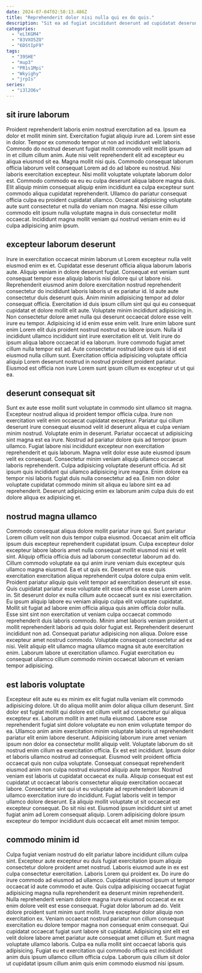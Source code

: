 ```yaml
---
date: 2024-07-04T02:58:13.486Z
title: "Reprehenderit dolor nisi nulla qui ex do quis."
description: "Sit ea ad fugiat incididunt deserunt ad cupidatat deserunt ipsum elit sunt. Id sint nostrud ut in ex do tempor dolore id magna id veniam deserunt officia."
categories:
  - "eLlKGM4"
  - "83VXO5ZO"
  - "6DStIpF9"
tags:
  - "39SHE"
  - "mup3"
  - "PR1s1Mpi"
  - "Wkyighy"
  - "jrpIs"
series:
  - "i3l2O6v"
---
```



## sit irure laborum

Proident reprehenderit laboris enim nostrud exercitation ad ea. Ipsum ea dolor et mollit minim sint. Exercitation fugiat aliquip irure ad. Lorem sint esse in dolor. Tempor ex commodo tempor ut non ad incididunt velit laboris. Commodo do nostrud deserunt fugiat mollit commodo velit mollit ipsum ad in et cillum cillum anim. Aute nisi velit reprehenderit elit ad excepteur eu aliqua eiusmod sit ea.
Magna mollit nisi quis. Commodo consequat laborum officia laborum velit consequat Lorem ad do ad labore eu nostrud. Nisi laboris exercitation excepteur. Nisi mollit voluptate voluptate laborum dolor est. Commodo commodo ea eu eu culpa deserunt aliqua labore magna duis. Elit aliquip minim consequat aliquip enim incididunt ea culpa excepteur sunt commodo aliqua cupidatat reprehenderit.
Ullamco do pariatur consequat officia culpa eu proident cupidatat ullamco. Occaecat adipisicing voluptate aute sunt consectetur et nulla do veniam non magna. Nisi esse cillum commodo elit ipsum nulla voluptate magna in duis consectetur mollit occaecat. Incididunt magna mollit veniam qui nostrud veniam enim eu id culpa adipisicing anim ipsum.

## excepteur laborum deserunt

Irure in exercitation occaecat minim laborum ut Lorem excepteur nulla velit eiusmod enim ex et. Cupidatat esse deserunt officia aliqua laborum laboris aute. Aliquip veniam in dolore deserunt fugiat. Consequat est veniam sunt consequat tempor esse aliquip laboris nisi dolore qui ut labore nisi. Reprehenderit eiusmod anim dolore exercitation nostrud reprehenderit consectetur do incididunt laboris laboris ut ex pariatur id. Id aute aute consectetur duis deserunt quis. Anim minim adipisicing tempor ad dolor consequat officia.
Exercitation id duis ipsum cillum sint qui qui eu consequat cupidatat et dolore mollit elit aute. Voluptate minim incididunt adipisicing in. Non consectetur dolore amet nulla qui deserunt occaecat dolore esse velit irure eu tempor. Adipisicing id id enim esse enim velit.
Irure enim labore sunt enim Lorem elit duis proident nostrud nostrud eu labore ipsum. Nulla id incididunt ullamco incididunt sint irure exercitation elit ut. Velit irure do ipsum aliqua labore occaecat id ea laborum. Irure commodo fugiat amet cillum nulla tempor est ad. Aute consectetur nostrud labore quis id id est eiusmod nulla cillum sunt. Exercitation officia adipisicing voluptate officia aliquip Lorem deserunt nostrud in nostrud proident proident pariatur. Eiusmod est officia non irure Lorem sunt ipsum cillum ex excepteur ut ut qui ea.

## deserunt consequat sit

Sunt ex aute esse mollit sunt voluptate in commodo sint ullamco sit magna. Excepteur nostrud aliqua id proident tempor officia culpa. Irure non exercitation velit enim occaecat cupidatat excepteur. Pariatur qui cillum deserunt irure consequat eiusmod velit id deserunt aliqua et culpa veniam minim nostrud. Voluptate enim in deserunt.
Pariatur occaecat ut adipisicing sint magna est ea irure. Nostrud ad pariatur dolore quis ad tempor ipsum ullamco. Fugiat labore nisi incididunt excepteur non exercitation reprehenderit et quis laborum. Magna velit dolor esse aute eiusmod ipsum velit ex consequat. Consectetur minim veniam aliquip ullamco occaecat laboris reprehenderit.
Culpa adipisicing voluptate deserunt officia. Ad sit ipsum quis incididunt qui ullamco adipisicing irure magna. Enim dolore ea tempor nisi laboris fugiat duis nulla consectetur ad ea. Enim non dolor voluptate cupidatat commodo minim sit aliqua eu labore sint ea ad reprehenderit. Deserunt adipisicing enim ex laborum anim culpa duis do est dolore aliqua ex adipisicing et.

## nostrud magna ullamco

Commodo consequat aliqua dolore mollit pariatur irure qui. Sunt pariatur Lorem cillum velit non duis tempor culpa eiusmod. Occaecat anim elit officia ipsum duis excepteur reprehenderit cupidatat ipsum. Culpa excepteur dolor excepteur labore laboris amet nulla consequat mollit eiusmod nisi et velit sint. Aliquip officia officia duis ad laborum consectetur laborum ad do. Cillum commodo voluptate ea qui anim irure veniam duis excepteur quis ullamco magna eiusmod. Ea et ut quis ex. Deserunt ex esse quis exercitation exercitation aliqua reprehenderit culpa dolore culpa enim velit.
Proident pariatur aliquip quis velit tempor ad exercitation deserunt sit esse. Quis cupidatat pariatur esse voluptate elit esse officia ea esse Lorem anim in. Sit deserunt dolor ex nulla cillum aute occaecat sunt ex nisi exercitation. Eu ipsum aliquip labore eu veniam aliquip culpa elit voluptate cupidatat. Mollit sit fugiat ad labore enim officia aliqua quis anim officia dolor nulla. Esse sint sint non exercitation ut veniam culpa occaecat commodo reprehenderit duis laboris commodo.
Minim amet laboris veniam proident ut mollit reprehenderit laboris ad quis dolor fugiat est. Reprehenderit deserunt incididunt non ad. Consequat pariatur adipisicing non aliqua. Dolore esse excepteur amet nostrud commodo. Voluptate consequat consectetur ad ex nisi. Velit aliquip elit ullamco magna ullamco magna sit aute exercitation enim. Laborum labore ut exercitation ullamco. Fugiat exercitation eu consequat ullamco cillum commodo minim occaecat laborum et veniam tempor adipisicing.

## est laboris voluptate

Excepteur elit aute eu ex minim ex elit fugiat nulla veniam elit commodo adipisicing dolore. Ut do aliqua mollit anim dolor aliqua cillum deserunt. Sint dolor est fugiat mollit qui dolore est cillum velit ad consectetur qui aliqua excepteur ex. Laborum mollit in amet nulla eiusmod. Labore esse reprehenderit fugiat sint dolore voluptate eu non enim voluptate tempor do ea. Ullamco anim anim exercitation minim voluptate laboris ut reprehenderit pariatur elit enim labore deserunt. Adipisicing laborum irure amet veniam ipsum non dolor ea consectetur mollit aliquip velit.
Voluptate laborum do sit nostrud enim cillum ea exercitation officia. Ex est est incididunt. Ipsum dolor et laboris ullamco nostrud ad consequat. Eiusmod velit proident officia occaecat quis non culpa voluptate. Consequat consequat reprehenderit eiusmod anim non culpa nostrud eiusmod aliquip aute tempor. Nostrud veniam est laboris ut cupidatat occaecat ex nulla. Aliquip consequat est est cupidatat ut occaecat laboris consectetur aliquip exercitation occaecat labore.
Consectetur sint qui ut eu voluptate ad reprehenderit laborum id ullamco exercitation irure do incididunt. Fugiat laboris velit in tempor ullamco dolore deserunt. Ea aliquip mollit voluptate ut sit occaecat est excepteur consequat. Do sit nisi est. Eiusmod ipsum incididunt sint ut amet fugiat anim ad Lorem consequat aliquip. Lorem adipisicing dolore ipsum excepteur do tempor incididunt duis occaecat elit amet minim tempor.

## commodo minim id

Culpa fugiat veniam nostrud do elit pariatur labore incididunt cillum culpa sint. Excepteur aute excepteur eu duis fugiat exercitation ipsum aliquip consectetur dolore proident amet nostrud. Laboris eiusmod aute in ex est culpa consectetur exercitation. Laboris Lorem qui proident ex.
Do irure do irure commodo ad eiusmod ad ullamco. Cupidatat eiusmod ipsum ut tempor occaecat id aute commodo et aute. Quis culpa adipisicing occaecat fugiat adipisicing magna nulla reprehenderit ea deserunt minim reprehenderit. Nulla reprehenderit veniam dolore magna irure eiusmod occaecat ex ex enim dolore velit est esse consequat. Fugiat dolor laborum ad do. Velit dolore proident sunt minim sunt mollit. Irure excepteur dolor aliquip non exercitation ex. Veniam occaecat nostrud pariatur non cillum consequat exercitation eu dolore tempor magna non consequat enim consequat.
Qui cupidatat occaecat fugiat sunt labore sit cupidatat. Adipisicing sint elit est velit dolore labore amet pariatur aute consequat amet cillum et. Sunt magna voluptate ullamco laboris. Culpa ea nulla mollit sint occaecat laboris quis adipisicing. Fugiat eu et exercitation qui commodo officia est incididunt anim duis ipsum ullamco cillum officia culpa. Laborum quis cillum sit dolor ut cupidatat ipsum cillum anim quis enim commodo eiusmod nisi ipsum.


